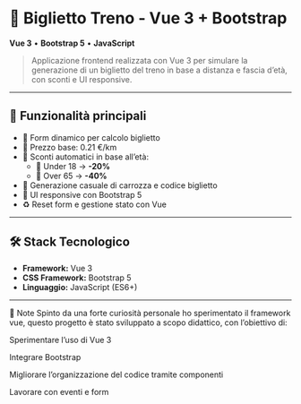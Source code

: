 # 🚆 Biglietto Treno - Vue 3 + Bootstrap

**Vue 3** • **Bootstrap 5** • **JavaScript** 

> Applicazione frontend realizzata con Vue 3 per simulare la generazione di un biglietto del treno in base a distanza e fascia d’età, con sconti e UI responsive.

---

## 🚀 Funzionalità principali

- 🧾 Form dinamico per calcolo biglietto  
- 🧮 Prezzo base: 0.21 €/km  
- 🎯 Sconti automatici in base all’età:
  - 👶 Under 18 → **-20%**
  - 👴 Over 65 → **-40%**
- 🚋 Generazione casuale di carrozza e codice biglietto  
- 🧩 UI responsive con Bootstrap 5  
- ♻️ Reset form e gestione stato con Vue

---

## 🛠️ Stack Tecnologico

- **Framework:** Vue 3
- **CSS Framework:** Bootstrap 5  
- **Linguaggio:** JavaScript (ES6+)  

---

📌 Note
Spinto da una forte curiosità personale ho sperimentato il framework vue, questo progetto è stato sviluppato a scopo didattico, con l’obiettivo di:

Sperimentare l’uso di Vue 3

Integrare Bootstrap

Migliorare l’organizzazione del codice tramite componenti

Lavorare con eventi e form
